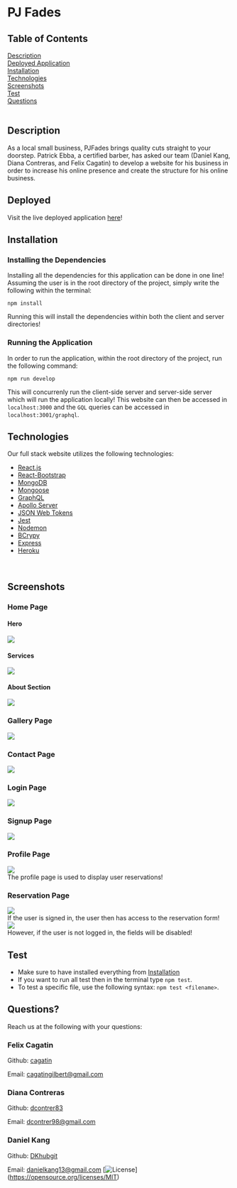 # PJ Fades

## Table of Contents
[Description](#description) <br />
[Deployed Application](#deployed) <br/>
[Installation](#installation) <br />
[Technologies](#technologies) <br />
[Screenshots](#screenshots) <br />
[Test](#test) <br />
[Questions](#questions) <br />
<br />

## Description
As a local small business, PJFades brings quality cuts straight to your doorstep. Patrick Ebba, a certified barber, has asked our team (Daniel Kang, Diana Contreras, and Felix Cagatin) to develop a website for his business in order to increase his online presence and create the structure for his online business.

## Deployed
Visit the live deployed application [here](https://pj-fades.herokuapp.com/)!

## Installation
### Installing the Dependencies
Installing all the dependencies for this application can be done in one line! Assuming the user is in the root directory of the project, simply write the following within the terminal:
```
npm install
```
Running this will install the dependencies within both the client and server directories!

### Running the Application
In order to run the application, within the root directory of the project, run the following command:
```
npm run develop
```
This will concurrenly run the client-side server and server-side server which will run the application locally! This website can then be accessed in ```localhost:3000``` and the ```GQL``` queries can be accessed in ```localhost:3001/graphql```.

## Technologies
Our full stack website utilizes the following technologies:
* [React.js](https://www.npmjs.com/package/react)
* [React-Bootstrap](https://www.npmjs.com/package/react-bootstrap)
* [MongoDB](https://www.mongodb.com/)
* [Mongoose](https://mongoosejs.com/docs/)
* [GraphQL](https://graphql.org/)
* [Apollo Server](https://www.npmjs.com/package/apollo-server)
* [JSON Web Tokens](https://www.npmjs.com/package/jsonwebtoken)
* [Jest](https://www.npmjs.com/package/jest)
* [Nodemon](https://www.npmjs.com/package/nodemon)
* [BCrypy](https://www.npmjs.com/package/bcrypt)
* [Express](https://expressjs.com/)
* [Heroku](https://www.heroku.com/)
<br/>

## Screenshots
### Home Page
#### Hero
![](assets/images/home1.png) <br>
#### Services
![](assets/images/home-menu.png) <br>
#### About Section
![](assets/images/home-about.png) <br>
### Gallery Page
![](assets/images/gallery.png) <br>
### Contact Page
![](assets/images/contact.png) <br>
### Login Page
![](assets/images/login.png) <br>
### Signup Page
![](assets/images/signup.png) <br>
### Profile Page
![](assets/images/profile.png) <br>
The profile page is used to display user reservations!
### Reservation Page
![](assets/images/reservation-auth.png) <br>
If the user is signed in, the user then has access to the reservation form! <br>
![](assets/images/reservation-denied.png) <br>
However, if the user is not logged in, the fields will be disabled! <br>

## Test
- Make sure to have installed everything from [Installation](#installation)
- If you want to run all test then in the terminal type ```npm test```.
- To test a specific file, use the following syntax: ```npm test <filename>```.


## Questions? 
Reach us at the following with your questions: <br/>
### Felix Cagatin
Github: [cagatin](https://github.com/cagatin)

Email: cagatingilbert@gmail.com


### Diana Contreras
Github: [dcontrer83](https://github.com/dcontrer83)

Email: dcontrer98@gmail.com


### Daniel Kang
Github: [DKhubgit](https://github.com/DKhubgit)

Email: danielkang13@gmail.com
[![License](https://img.shields.io/badge/License-MIT-yellow.svg)]
<br/>
(https://opensource.org/licenses/MIT)
